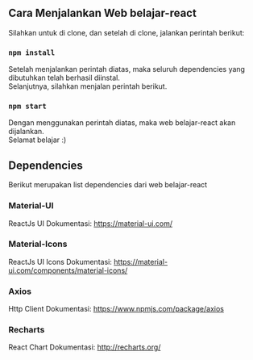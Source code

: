 ## Cara Menjalankan Web belajar-react

Silahkan untuk di clone, dan setelah di clone, jalankan perintah berikut:

### `npm install`

Setelah menjalankan perintah diatas, maka seluruh dependencies yang dibutuhkan telah berhasil diinstal.<br />
Selanjutnya, silahkan menjalan perintah berikut.

### `npm start`

Dengan menggunakan perintah diatas, maka web belajar-react akan dijalankan.<br />
Selamat belajar :)

## Dependencies

Berikut merupakan list dependencies dari web belajar-react

### Material-UI

ReactJs UI
Dokumentasi: https://material-ui.com/

### Material-Icons

ReactJs UI Icons
Dokumentasi: https://material-ui.com/components/material-icons/

### Axios

Http Client
Dokumentasi: https://www.npmjs.com/package/axios

### Recharts

React Chart
Dokumentasi: http://recharts.org/
